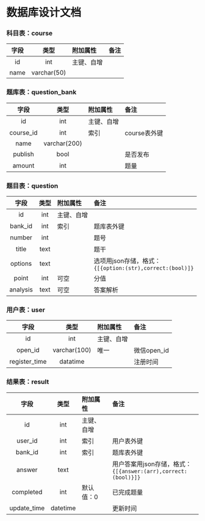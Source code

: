 # 数据库设计文档

### 科目表：course
|字段	|类型	|附加属性	|备注	|
|:-----:|:-----:|:----------|:------|
|id		|int	|主键、自增	|		|
|name	|varchar(50)|		|		|

### 题库表：question_bank
|字段	|类型	|附加属性	|备注	|
|:-----:|:-----:|:----------|:------|
|id		|int	|主键、自增	|		|
|course_id|int	|索引		|course表外键|
|name	|varchar(200)|		|		|
|publish|bool	|			|是否发布|
|amount	|int	|			|题量	|

### 题目表：question
|字段	|类型	|附加属性	|备注	|
|:-----:|:-----:|:----------|:------|
|id		|int	|主键、自增	|		|
|bank_id|int	|索引		|题库表外键|
|number	|int	|			|题号	|
|title	|text	|			|题干	|
|options|text	|			|选项用json存储，格式：<br/>`{[{option:(str),correct:(bool)]}`|
|point	|int	|可空		|分值	|
|analysis|text	|可空		|答案解析|

### 用户表：user
|字段	|类型	|附加属性	|备注	|
|:-----:|:-----:|:----------|:------|
|id		|int	|主键、自增	|		|
|open_id|varchar(100)|唯一	|微信open_id|
|register_time|datatime|	|注册时间|

### 结果表：result
|字段	|类型	|附加属性	|备注	|
|:-----:|:-----:|:----------|:------|
|id		|int	|主键、自增	|		|
|user_id|int	|索引		|用户表外键|
|bank_id|int	|索引		|题库表外键|
|answer	|text	|			|用户答案用json存储，格式：<br/>`{[{answer:(arr),correct:(bool)}]}`|
|completed|int	|默认值：0	|已完成题量|
|update_time|datetime|		|更新时间|
